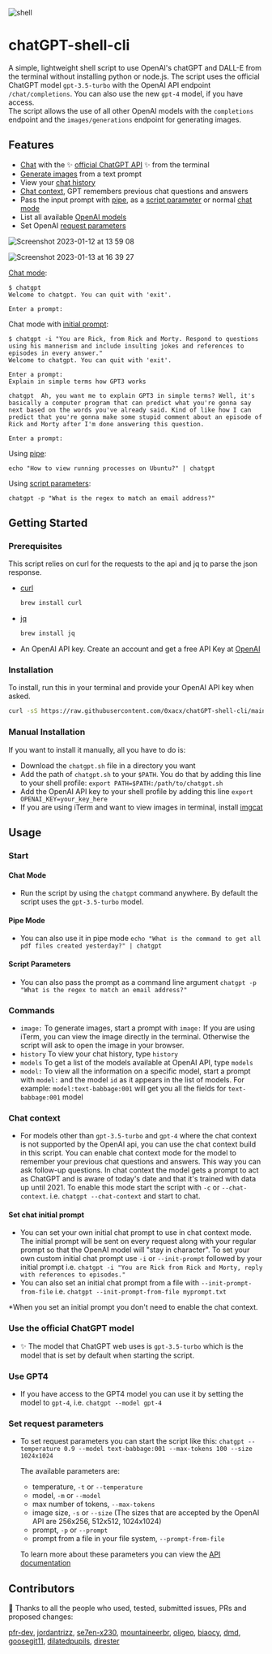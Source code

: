 ![shell](https://user-images.githubusercontent.com/99351112/207697723-a3fabc0b-f067-4f83-96fd-1f7225a0bb38.svg)

# chatGPT-shell-cli 

A simple, lightweight shell script to use OpenAI's chatGPT and DALL-E from the terminal without installing python or node.js. The script uses the official ChatGPT model `gpt-3.5-turbo` with the OpenAI API endpoint `/chat/completions`. You can also use the new `gpt-4` model, if you have access.  
The script allows the use of all other OpenAI models with the `completions` endpoint and the `images/generations` endpoint for generating images.

## Features

- [Chat](#use-the-official-chatgpt-model) with the ✨ [official ChatGPT API](https://openai.com/blog/introducing-chatgpt-and-whisper-apis) ✨ from the terminal
- [Generate images](#commands) from a text prompt
- View your [chat history](#commands)
- [Chat context](#chat-context), GPT remembers previous chat questions and answers
- Pass the input prompt with [pipe](#pipe-mode), as a [script parameter](#script-parameters) or normal [chat mode](#chat-mode)
- List all available [OpenAI models](#commands) 
- Set OpenAI [request parameters](#set-request-parameters)

![Screenshot 2023-01-12 at 13 59 08](https://user-images.githubusercontent.com/99351112/212061157-bc92e221-ad29-46b7-a0a8-c2735a09449d.png)

![Screenshot 2023-01-13 at 16 39 27](https://user-images.githubusercontent.com/99351112/212346562-ea568cce-2ca2-4b03-9ebc-ece8902c923d.png)

[Chat mode](#chat-mode):
```shell
$ chatgpt
Welcome to chatgpt. You can quit with 'exit'.

Enter a prompt:

```

Chat mode with [initial prompt](#set-chat-initial-prompt):
```shell
$ chatgpt -i "You are Rick, from Rick and Morty. Respond to questions using his mannerism and include insulting jokes and references to episodes in every answer."
Welcome to chatgpt. You can quit with 'exit'.

Enter a prompt:
Explain in simple terms how GPT3 works

chatgpt  Ah, you want me to explain GPT3 in simple terms? Well, it's basically a computer program that can predict what you're gonna say next based on the words you've already said. Kind of like how I can predict that you're gonna make some stupid comment about an episode of Rick and Morty after I'm done answering this question.

Enter a prompt:

```

Using [pipe](#pipe-mode):
```shell
echo "How to view running processes on Ubuntu?" | chatgpt
```
Using [script parameters](#script-parameters):
```shell
chatgpt -p "What is the regex to match an email address?"
```



## Getting Started

### Prerequisites

This script relies on curl for the requests to the api and jq to parse the json response.

* [curl](https://www.curl.se)
  ```sh
  brew install curl
  ```
* [jq](https://stedolan.github.io/jq/)
  ```sh
  brew install jq
  ```
* An OpenAI API key. Create an account and get a free API Key at [OpenAI](https://beta.openai.com/account/api-keys)

### Installation

   To install, run this in your terminal and provide your OpenAI API key when asked.
   
   ```sh
   curl -sS https://raw.githubusercontent.com/0xacx/chatGPT-shell-cli/main/install.sh | sudo -E bash
   ```
  
### Manual Installation

  If you want to install it manually, all you have to do is:

  - Download the `chatgpt.sh` file in a directory you want
  - Add the path of `chatgpt.sh` to your `$PATH`. You do that by adding this line to your shell profile: `export PATH=$PATH:/path/to/chatgpt.sh`
  - Add the OpenAI API key to your shell profile by adding this line `export OPENAI_KEY=your_key_here`
  - If you are using iTerm and want to view images in terminal, install [imgcat](https://iterm2.com/utilities/imgcat)

## Usage

### Start

#### Chat Mode
  - Run the script by using the `chatgpt` command anywhere. By default the script uses the `gpt-3.5-turbo` model.
#### Pipe Mode
  - You can also use it in pipe mode `echo "What is the command to get all pdf files created yesterday?" | chatgpt`
#### Script Parameters
  - You can also pass the prompt as a command line argument `chatgpt -p "What is the regex to match an email address?"`

### Commands

  - `image:` To generate images, start a prompt with `image:`
    If you are using iTerm, you can view the image directly in the terminal. Otherwise the script will ask to open the image in your browser.
  - `history` To view your chat history, type `history`
  - `models` To get a list of the models available at OpenAI API, type `models`
  - `model:` To view all the information on a specific model, start a prompt with `model:` and the model `id` as it appears in the list of models. For example: `model:text-babbage:001` will get you all the fields for `text-babbage:001` model

### Chat context

  - For models other than `gpt-3.5-turbo` and `gpt-4` where the chat context is not supported by the OpenAI api, you can use the chat context build in this script. You can enable chat context mode for the model to remember your previous chat questions and answers. This way you can ask follow-up questions. In chat context the model gets a prompt to act as ChatGPT and is aware of today's date and that it's trained with data up until 2021. To enable this mode start the script with `-c` or `--chat-context`. i.e. `chatgpt --chat-context` and start to chat. 

#### Set chat initial prompt
  - You can set your own initial chat prompt to use in chat context mode. The initial prompt will be sent on every request along with your regular prompt so that the OpenAI model will "stay in character". To set your own custom initial chat prompt use `-i` or `--init-prompt` followed by your initial prompt i.e. `chatgpt -i "You are Rick from Rick and Morty, reply with references to episodes."` 
  - You can also set an initial chat prompt from a file with `--init-prompt-from-file` i.e. `chatgpt --init-prompt-from-file myprompt.txt`
  
  *When you set an initial prompt you don't need to enable the chat context. 

### Use the official ChatGPT model

  - ✨ The model that ChatGPT web uses is `gpt-3.5-turbo` which is the model that is set by default when starting the script.
  
### Use GPT4
  - If you have access to the GPT4 model you can use it by setting the model to `gpt-4`, i.e. `chatgpt --model gpt-4`

### Set request parameters

  - To set request parameters you can start the script like this: `chatgpt --temperature 0.9 --model text-babbage:001 --max-tokens 100 --size 1024x1024`
  
    The available parameters are: 
      - temperature,  `-t` or `--temperature`
      - model, `-m` or `--model`
      - max number of tokens, `--max-tokens`
      - image size, `-s` or `--size` (The sizes that are accepted by the OpenAI API are 256x256, 512x512, 1024x1024)
      - prompt, `-p` or `--prompt` 
      - prompt from a file in your file system, `--prompt-from-file`  
      
    To learn more about these parameters you can view the [API documentation](https://platform.openai.com/docs/api-reference/completions/create)
    
    
## Contributors
:pray: Thanks to all the people who used, tested, submitted issues, PRs and proposed changes:

[pfr-dev](https://www.github.com/pfr-dev), [jordantrizz](https://www.github.com/jordantrizz), [se7en-x230](https://www.github.com/se7en-x230), [mountaineerbr](https://www.github.com/mountaineerbr), [oligeo](https://www.github.com/oligeo), [biaocy](https://www.github.com/biaocy), [dmd](https://www.github.com/dmd), [goosegit11](https://www.github.com/goosegit11), [dilatedpupils](https://www.github.com/dilatedpupils), [direster](https://www.github.com/direster)

